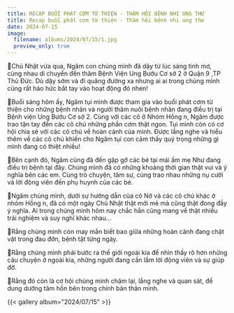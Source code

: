 ```yaml
---
title: RECAP BUỔI PHÁT CƠM TỪ THIỆN - THĂM HỎI BỆNH NHI UNG THƯ
title: Recap buổi phát cơm từ thiện - Thăm hỏi bệnh nhi ung thư
date: 2024-07-15
image:
  filename: albums/2024/07/15/1.jpg
  preview_only: true
---
```


🌱Chủ Nhật vừa qua, Ngăm con chúng mình đã dậy từ lúc sáng tinh mơ, cùng nhau di chuyển đến thăm Bệnh Viện Ung Bướu Cơ sở 2 ở Quận 9 ,TP Thủ Đức. Dù dậy sớm và đi quãng đường xa nhưng ai ai trong chúng mình cũng rất háo hức bắt tay vào hoạt động đó nhen!

🌱Buổi sáng hôm ấy, Ngăm tụi mình được tham gia vào buổi phát cơm từ thiện cho những bệnh nhân và người thăm nuôi bệnh nhân đang điều trị tại Bệnh viện Ung Bướu Cơ sở 2. Cùng với các cô ở Nhóm Hồng  n, Ngăm được trao tận tay đến các cô chú những phần cơm thật ngon. Tụi mình còn có cơ hội chia sẻ với các cô chú về hoàn cảnh của mình. Được lắng nghe và hiểu thêm về các cô chú khiến cho Ngăm tụi con cảm thấy quý trọng những gì mình đang có thiệt nhiều!

🌱Bên cạnh đó, Ngăm cũng đã đến gặp gỡ các bé tại mái ấm mẹ Như đang điều trị bệnh tại đây. Chúng mình đã có những khoảng thời gian thật vui và ý nghĩa bên các em. Cùng trò chuyện, tâm sự, cùng trao nhau những nụ cười và lời động viên đến phụ huynh của các bé.

🌱Ngăm chúng mình, dưới sự hướng dẫn của cô Nở và các cô chú khác ở nhóm Hồng  n, đã có một ngày Chủ Nhật thật mới mẻ mà cũng thật đong đầy ý nghĩa. Ai trong chúng mình hôm nay chắc hẳn cũng mang về thật nhiều trải nghiệm và suy nghĩ khác nhau...

🌱Rằng chúng mình còn may mắn biết bao giữa những hoàn cảnh đang chật vật trong đau đớn, bệnh tật từng ngày.

🌱Rằng chúng mình phải bước ra thế giới ngoài kia để nhìn thấy rõ hơn những câu chuyện ở ngoài kia, những người đang cần lắm lời động viên và sự giúp đỡ.

🌱Rằng đó còn là cơ hội chúng mình chậm lại, lắng nghe và quan sát, để dung dưỡng tâm hồn bên trong chính bản thân mình.

{{< gallery album="2024/07/15" >}}
